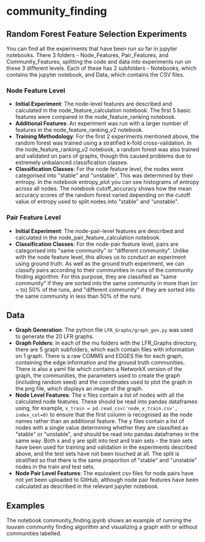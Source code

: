 # community_finding

## Random Forest Feature Selection Experiments
You can find all the experiments that have been run so far in jupyter notebooks. There 3 folders - Node_Features, Pair_Features, and Community_Features, splitting the code and data into experiments run on these 3 different levels. Each of these has 2 subfolders - Notebooks, which contains the jupyter notebook, and Data, which contains the CSV files.
### Node Feature Level
- **Initial Experiment**: The node-level features are described and calculated in the node_feature_calculation notebook. The first 5 basic features were compared in the node_feature_ranking notebook.
- **Additional Features**: An experiment was run with a larger number of features in the node_feature_ranking_v2 notebook.
- **Training Methodology**: For the first 2 experiments mentioned above, the random forest was trained using a stratified k-fold cross-validation. In the node_feature_ranking_v2 notebook, a random forest was also trained and validated on pairs of graphs, though this caused problems due to extremely unbalanced classification classes.
- **Classification Classes**: For the node feature level, the nodes were categorised into "stable" and "unstable". This was determined by their entropy. In the notebook entropy_plot you can see histograms of entropy across all nodes. The notebook cutoff_accuracy shows how the mean accuracy scores of the random forest varied depending on the cutoff value of entropy used to split nodes into "stable" and "unstable".
### Pair Feature Level
- **Initial Experiment**: The node-pair-level features are described and calculated in the node_pair_feature_calculation notebook.
- **Classification Classes**: For the node-pair feature level, pairs are categorised into "same community" or "different community". Unlike with the node feature level, this allows us to conduct an experiment using ground truth. As well as the ground truth experiment, we can classify pairs according to their communities in runs of the community finding algorithm. For this purpose, they are classified as "same community" if they are sorted into the same community in more than (or = to) 50% of the runs, and "different community" if they are sorted into the same community in less than 50% of the runs.

## Data
- **Graph Generation**: The python file `LFR_Graphs/graph_gen.py` was used to generate the 20 LFR graphs.
- **Graph Folders**: In each of the mu folders with the LFR_Graphs directory, there are 5 graph subfolders, which each contain files with information on 1 graph. There is a raw COMMS and EDGES file for each graph, containing the edge information and the ground truth communities. There is also a yaml file which contains a NetworkX version of the graph, the communities, the parameters used to create the graph (including random seed) and the coordinates used to plot the graph in the png file, which displays an image of the graph.
- **Node Level Features**: The x files contain a list of nodes with all the calculated node features. These should be read into pandas dataframes using, for example, `x_train = pd.read_csv('node_x_train.csv', index_col=0)` to ensure that the first column is recognised as the node names rather than an additional feature. The y files contain a list of nodes with a single value determining whether they are classified as "stable" or "unstable", and should be read into pandas dataframes in the same way. Both x and y are split into test and train sets - the train sets have been used for training and validation in the experiments described above, and the test sets have not been touched at all. The split is stratified so that there is the same proportion of "stable" and "unstable" nodes in the train and test sets.
- **Node Pair Level Features**: The equivalent csv files for node pairs have not yet been uploaded to GitHub, although node pair features have been calculated as described in the relevant jupyter notebook.

## Examples
The notebook community_finding.ipynb shows an example of running the louvain community finding algorithm and visualizing a graph with or without communities labelled.

